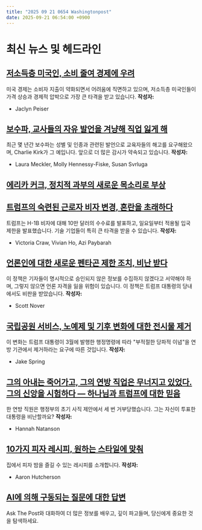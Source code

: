 ```yaml
---
title: "2025 09 21 0654 Washingtonpost"
date: 2025-09-21 06:54:00 +0900
---
```


# 최신 뉴스 및 헤드라인

## [저소득층 미국인, 소비 줄여 경제에 우려](https://www.washingtonpost.com/business/2025/09/20/low-income-spending-economy/)
미국 경제는 소비자 지출이 약화되면서 어려움에 직면하고 있으며, 저소득층 미국인들이 가격 상승과 경제적 압박으로 가장 큰 타격을 받고 있습니다. **작성자:**
* Jaclyn Peiser

## [보수파, 교사들의 자유 발언을 겨냥해 직업 잃게 해](https://www.washingtonpost.com/education/2025/09/20/conservatives-target-teachers-free-speech/)
최근 몇 년간 보수파는 성별 및 인종과 관련된 발언으로 교육자들의 해고를 요구해왔으며, Charlie Kirk가 그 예입니다. 앞으로 더 많은 감시가 약속되고 있습니다. **작성자:**
* Laura Meckler, Molly Hennessy-Fiske, Susan Svrluga

## [에리카 커크, 정치적 과부의 새로운 목소리로 부상](https://www.washingtonpost.com/nation/2025/09/20/erika-kirk-political-widow-turning-point/)

## [트럼프의 숙련된 근로자 비자 변경, 혼란을 초래하다](https://www.washingtonpost.com/immigration/2025/09/20/h1b-visa-proclamation-confusion-explained/)
트럼프는 H-1B 비자에 대해 10만 달러의 수수료를 발표하고, 일요일부터 적용될 입국 제한을 발표했습니다. 기술 기업들이 특히 큰 타격을 받을 수 있습니다. **작성자:**
* Victoria Craw, Vivian Ho, Azi Paybarah

## [언론인에 대한 새로운 펜타곤 제한 조치, 비난 받다](https://www.washingtonpost.com/business/2025/09/20/pentagon-hegseth-media-restrictions/)
이 정책은 기자들이 명시적으로 승인되지 않은 정보를 수집하지 않겠다고 서약해야 하며, 그렇지 않으면 언론 자격을 잃을 위험이 있습니다. 이 정책은 트럼프 대통령의 당내에서도 비판을 받았습니다. **작성자:**
* Scott Nover

## [국립공원 서비스, 노예제 및 기후 변화에 대한 전시물 제거](https://www.washingtonpost.com/climate-environment/2025/09/20/national-parks-climate-change-slavery-purge/)
이 변화는 트럼프 대통령이 3월에 발행한 행정명령에 따라 "부적절한 당파적 이념"을 연방 기관에서 제거하라는 요구에 따른 것입니다. **작성자:**
* Jake Spring

## [그의 아내는 죽어가고, 그의 연방 직업은 무너지고 있었다. 그의 신앙을 시험하다 — 하나님과 트럼프에 대한 믿음](https://www.washingtonpost.com/nation/2025/09/20/trump-administration-resignation-offer-supporter/)
한 연방 직원은 행정부의 초기 사직 제안에서 세 번 거부당했습니다. 그는 자신이 투표한 대통령을 비난할까요? **작성자:**
* Hannah Natanson

## [10가지 피자 레시피, 원하는 스타일에 맞춰](https://www.washingtonpost.com/food/2025/09/20/pizza-recipes-detroit-style-dominos/)
집에서 피자 밤을 즐길 수 있는 레시피를 소개합니다. **작성자:**
* Aaron Hutcherson

## [AI에 의해 구동되는 질문에 대한 답변](https://www.washingtonpost.com/ask-the-post-ai/)
Ask The Post와 대화하여 더 많은 정보를 배우고, 깊이 파고들며, 당신에게 중요한 것을 탐색하세요.